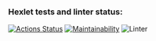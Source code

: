 ### Hexlet tests and linter status:
[![Actions Status](https://github.com/arturhimself/backend-project-lvl1/workflows/hexlet-check/badge.svg)](https://github.com/arturhimself/backend-project-lvl1/actions)
[![Maintainability](https://api.codeclimate.com/v1/badges/a99a88d28ad37a79dbf6/maintainability)](https://codeclimate.com/github/codeclimate/codeclimate/maintainability)
![Linter](https://github.com/arturhimself/backend-project-lvl1/workflows/linter.yml/badge.svg)
